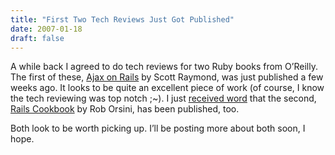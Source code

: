 ```yaml
---
title: "First Two Tech Reviews Just Got Published"
date: 2007-01-18
draft: false
---
```

A while back I agreed to do tech reviews for two Ruby books from O’Reilly. The first of these, [Ajax on Rails](http://shop.oreilly.com/product/9780596527440.do) by Scott Raymond, was just published a few weeks ago. It looks to be quite an excellent piece of work (of course, I know the tech reviewing was top notch ;~). I just [received word](https://web.archive.org/web/20071226040630/http://blog.tupleshop.com/2007/1/19/announcing-the-rails-cookbook) that the second, [Rails Cookbook](http://shop.oreilly.com/product/9780596527310.do) by Rob Orsini, has been published, too.

Both look to be worth picking up. I’ll be posting more about both soon, I hope.
